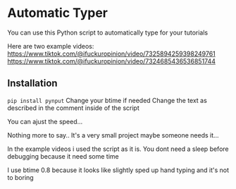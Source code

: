 # Automatic Typer
You can use this Python script to automatically type for your tutorials

Here are two example videos: https://www.tiktok.com/@ifuckuropinion/video/7325894259398249761
                             https://www.tiktok.com/@ifuckuropinion/video/7324685436536851744


## Installation
```pip install pynput```
Change your btime if needed
Change the text as described in the comment inside of the script

You can ajust the speed...

Nothing more to say.. It's a very small project maybe someone needs it...

In the example videos i used the script as it is. You dont need a sleep before debugging because it need some time


I use btime 0.8 because it looks like slightly sped up hand typing and it's not to boring
